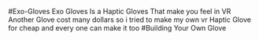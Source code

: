 #Exo-Gloves
Exo Gloves Is a Haptic Gloves That make you feel in VR Another Glove cost many dollars so i tried to make my own vr Haptic Glove for cheap and every one can make it too
#Building Your Own Glove
